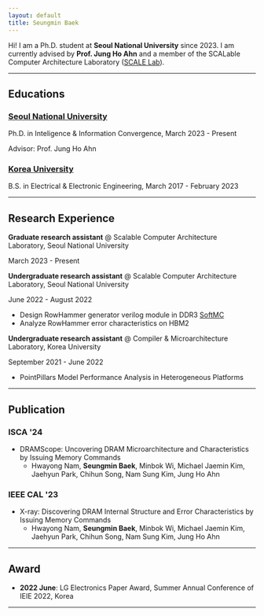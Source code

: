 ```yaml
---
layout: default
title: Seungmin Baek
---
```


Hi! I am a Ph.D. student at **Seoul National University** since 2023. I am currently advised by **Prof. Jung Ho Ahn** and a member of the SCALable Computer Architecture Laboratory ([SCALE Lab]).

[SCALE Lab]: https://scale.snu.ac.kr/

---

## Educations
### <u>Seoul National University</u>

Ph.D. in Inteligence & Information Convergence, March 2023 - Present

Advisor: Prof. Jung Ho Ahn

### <u>Korea University</u>

B.S. in Electrical & Electronic Engineering, March 2017 - February 2023

---

## Research Experience

**Graduate research assistant** @ Scalable Computer Architecture Laboratory, Seoul National University

March 2023 - Present

**Undergraduate research assistant** @ Scalable Computer Architecture Laboratory, Seoul National University

June 2022 - August 2022

- Design RowHammer generator verilog module in DDR3 [SoftMC]
- Analyze RowHammer error characteristics on HBM2

**Undergraduate research assistant** @ Compiler & Microarchitecture Laboratory, Korea University

September 2021 - June 2022

- PointPillars Model Performance Analysis in Heterogeneous Platforms

[SoftMC]: https://github.com/CMU-SAFARI/SoftMC

---

## Publication

### ISCA '24
- DRAMScope: Uncovering DRAM Microarchitecture and Characteristics by Issuing Memory Commands
  - Hwayong Nam, **Seungmin Baek**, Minbok Wi, Michael Jaemin Kim, Jaehyun Park, Chihun Song, Nam Sung Kim, Jung Ho Ahn

### IEEE CAL '23
- X-ray: Discovering DRAM Internal Structure and Error Characteristics by Issuing Memory Commands
  - Hwayong Nam, **Seungmin Baek**, Minbok Wi, Michael Jaemin Kim, Jaehyun Park, Chihun Song, Nam Sung Kim, Jung Ho Ahn

---

## Award
- **2022 June**: LG Electronics Paper Award, Summer Annual Conference of IEIE 2022, Korea

---

